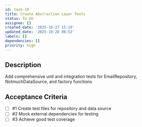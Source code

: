 ```yaml
---
id: task-19
title: Create Abstraction Layer Tests
status: To Do
assignee: []
created_date: '2025-10-27 15:19'
updated_date: '2025-10-28 08:53'
labels: []
dependencies: []
priority: high
---
```


## Description

<!-- SECTION:DESCRIPTION:BEGIN -->
Add comprehensive unit and integration tests for EmailRepository, NotmuchDataSource, and factory functions
<!-- SECTION:DESCRIPTION:END -->

## Acceptance Criteria
<!-- AC:BEGIN -->
- [ ] #1 Create test files for repository and data source
- [ ] #2 Mock external dependencies for testing
- [ ] #3 Achieve good test coverage
<!-- AC:END -->

